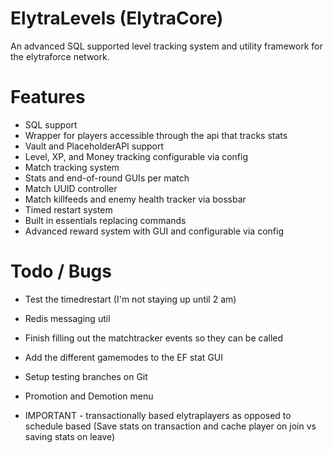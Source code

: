 # ElytraLevels (ElytraCore)
An advanced SQL supported level tracking system and utility framework for the
elytraforce network.

# Features
- SQL support
- Wrapper for players accessible through the api that tracks stats
- Vault and PlaceholderAPI support
- Level, XP, and Money tracking configurable via config
- Match tracking system
- Stats and end-of-round GUIs per match
- Match UUID controller
- Match killfeeds and enemy health tracker via bossbar
- Timed restart system
- Built in essentials replacing commands
- Advanced reward system with GUI and configurable via config

# Todo / Bugs
- Test the timedrestart (I'm not staying up until 2 am)
- Redis messaging util
- Finish filling out the matchtracker events so they can be called
- Add the different gamemodes to the EF stat GUI
- Setup testing branches on Git
- Promotion and Demotion menu

- IMPORTANT - transactionally based elytraplayers as opposed to schedule based (Save stats on transaction and cache player on join vs saving stats on leave)